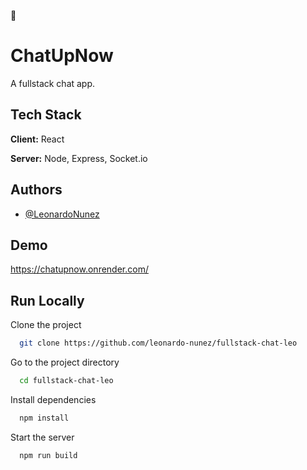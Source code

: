 💬

# ChatUpNow

A fullstack chat app.

## Tech Stack

**Client:** React

**Server:** Node, Express, Socket.io

## Authors

- [@LeonardoNunez](https://www.github.com/leonardo-nunez)

## Demo

https://chatupnow.onrender.com/

## Run Locally

Clone the project

```bash
  git clone https://github.com/leonardo-nunez/fullstack-chat-leo
```

Go to the project directory

```bash
  cd fullstack-chat-leo
```

Install dependencies

```bash
  npm install
```

Start the server

```bash
  npm run build
```

